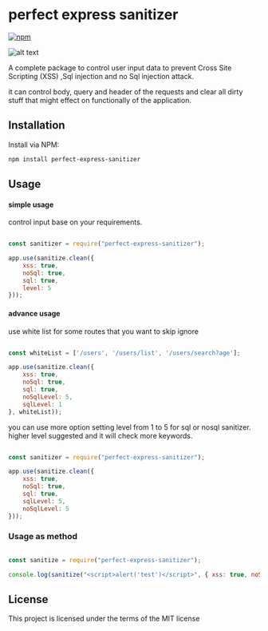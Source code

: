 # perfect express sanitizer
[![npm](https://img.shields.io/npm/v/perfect-express-sanitizer.svg?style=flat-square)](https://www.npmjs.com/package/perfect-express-sanitizer)

![alt text](https://github.com/hamedpa/perfect-express-sanitizer/blob/master/img/logo.png?raw=true)


A complete package to control user input data to prevent Cross Site Scripting (XSS) ,Sql injection and no Sql injection attack.

it can control body, query and header of the requests and clear all dirty stuff that might effect on functionally of the application.

## Installation
Install via NPM:

```bash
npm install perfect-express-sanitizer

```

## Usage

#### simple usage

control input base on your requirements.
```javascript

const sanitizer = require("perfect-express-sanitizer");

app.use(sanitize.clean({
    xss: true,
    noSql: true,
    sql: true,
    level: 5
}));
```

#### advance usage
use white list for some routes that you want to skip ignore
```javascript

const whiteList = ['/users', '/users/list', '/users/search?age'];

app.use(sanitize.clean({
    xss: true,
    noSql: true,
    sql: true,
    noSqlLevel: 5,
    sqlLevel: 1
}, whiteList));
```
you can use more option 
setting level from 1 to 5 for sql or nosql sanitizer.
higher level suggested and it will check more keywords. 
```javascript

const sanitizer = require("perfect-express-sanitizer");

app.use(sanitize.clean({
    xss: true,
    noSql: true,
    sql: true,
    sqlLevel: 5,
    noSqlLevel: 5
}));
```
### Usage as method
```javascript

const sanitize = require("perfect-express-sanitizer");

console.log(sanitize("<script>alert('test')</script>", { xss: true, noSql: true, sql: true, level: 5 }));
```
## License

This project is licensed under the terms of the
MIT license
